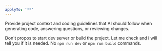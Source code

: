 ```yaml
---
applyTo: '**'
---
```

Provide project context and coding guidelines that AI should follow when generating code, answering questions, or reviewing changes.

Don't propos to start dev server or build the project.
Let me check and i will tell you if it is needed.
No `npm run dev` or `npm run build` commands.